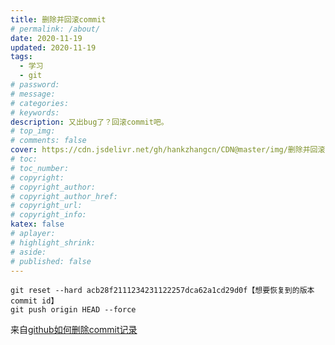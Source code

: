 ```yaml
---
title: 删除并回滚commit
# permalink: /about/
date: 2020-11-19
updated: 2020-11-19
tags:
  - 学习
  - git
# password: 
# message: 
# categories:
# keywords:
description: 又出bug了？回滚commit吧。
# top_img:
# comments: false
cover: https://cdn.jsdelivr.net/gh/hankzhangcn/CDN@master/img/删除并回滚commit_封面.5myjccl6c080.jpg
# toc:
# toc_number:
# copyright:
# copyright_author:
# copyright_author_href:
# copyright_url:
# copyright_info:
katex: false
# aplayer:
# highlight_shrink:
# aside:
# published: false
---
```



```git
git reset --hard acb28f2111234231122257dca62a1cd29d0f【想要恢复到的版本commit id】
git push origin HEAD --force
```

来自[github如何删除commit记录](https://blog.csdn.net/xiaxinkai/article/details/90743358)